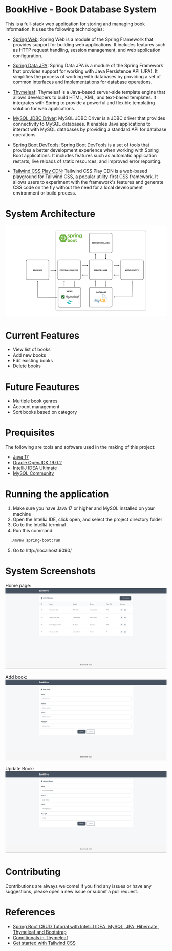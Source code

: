 # BookHive - Book Database System
This is a full-stack web application for storing and managing book information. It uses the following technologies:

- [Spring Web](https://docs.spring.io/spring-boot/docs/current/reference/html/web.html): Spring Web is a module of the Spring Framework that provides support for building web applications. It includes features such as HTTP request handling, session management, and web application configuration.

- [Spring Data JPA](https://spring.io/projects/spring-data-jpa): Spring Data JPA is a module of the Spring Framework that provides support for working with Java Persistence API (JPA). It simplifies the process of working with databases by providing a set of common interfaces and implementations for database operations.

- [Thymeleaf](https://www.thymeleaf.org/): Thymeleaf is a Java-based server-side template engine that allows developers to build HTML, XML, and text-based templates. It integrates with Spring to provide a powerful and flexible templating solution for web applications.

- [MySQL JDBC Driver](https://spring.io/guides/gs/accessing-data-mysql/): MySQL JDBC Driver is a JDBC driver that provides connectivity to MySQL databases. It enables Java applications to interact with MySQL databases by providing a standard API for database operations.

- [Spring Boot DevTools](https://www.geeksforgeeks.org/spring-boot-devtools/): Spring Boot DevTools is a set of tools that provides a better development experience when working with Spring Boot applications. It includes features such as automatic application restarts, live reloads of static resources, and improved error reporting.

- [Tailwind CSS Play CDN](https://tailwindcss.com/docs/installation/play-cdn): Tailwind CSS Play CDN is a web-based playground for Tailwind CSS, a popular utility-first CSS framework. It allows users to experiment with the framework's features and generate CSS code on the fly without the need for a local development environment or build process. 

# System Architecture
![0](./docs/system_architecture.png)
# Current Features
- View list of books
- Add new books
- Edit existing books
- Delete books

# Future Feautures
- Multiple book genres
- Account management
- Sort books based on category

# Prequisites
The following are tools and software used in the making of this project:
- [Java 17](https://www.oracle.com/java/technologies/downloads/)
- [Oracle OpenJDK 19.0.2](https://openjdk.org/projects/jdk/)
- [IntelliJ IDEA Ultimate](https://www.jetbrains.com/idea/promo/?msclkid=6c29293616161025d6b84d208e6adbdc&utm_source=bing&utm_medium=cpc&utm_campaign=APAC_en_ASIA_IDEA_Branded&utm_term=intellij&utm_content=intellij%20idea)
- [MySQL Community](https://dev.mysql.com/downloads/installer/)


# Running the application
1. Make sure you have Java 17 or higher and MySQL installed on your machine
2. Open the IntelliJ IDE, click open, and select the project directory folder
3. Go to the IntelliJ terminal
4. Run this command:
```bash
  ./mvnw spring-boot:run
```
5. Go to http://localhost:9090/
    
# System Screenshots
Home page:
![0](./docs/home.png)

Add book:
![1](./docs/add_form.png)

Update Book:
![2](./docs//update_form.png)

# Contributing

Contributions are always welcome! If you find any issues or have any suggestions, please open a new issue or submit a pull request.

# References
- [Spring Boot CRUD Tutorial with IntelliJ IDEA, MySQL, JPA, Hibernate, Thymeleaf and Bootstrap](https://www.youtube.com/watch?v=u8a25mQcMOI&t=4814s)
- [Conditionals in Thymeleaf](https://www.baeldung.com/spring-thymeleaf-conditionals)
- [Get started with Tailwind CSS](https://tailwindcss.com/docs/installation/play-cdn)
